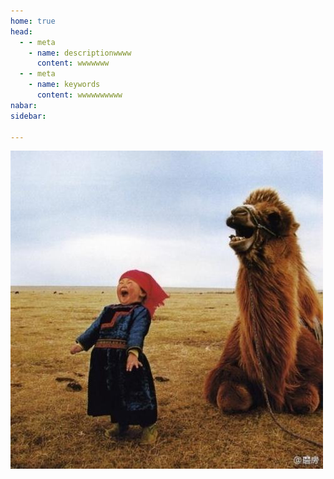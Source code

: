```yaml
---
home: true
head:
  - - meta
    - name: descriptionwwww
      content: wwwwwww
  - - meta
    - name: keywords
      content: wwwwwwwwww
nabar:
sidebar:

---
```

![An image](./.vitepress/public/images/t.jpg)